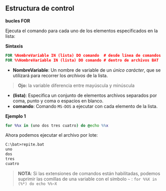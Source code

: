 ## Estructura de control

**bucles FOR**

Ejecuta el comando para cada uno de los elementos especificados en la lista:  

**Sintaxis**

```bat
FOR %NombreVariable IN (lista) DO comando  # desde línea de comandos
FOR %%NombreVariable IN (lista) DO comando # dentro de archivos BAT
```

- **NombreVariable**: Un nombre de variable de un *único carácter*, que se utilizará para recorrer los *archivos* de la lista.
> **Ojo:** la variable diferencia entre mayúscula y minúscula
- **(lista)**: Especifica un conjunto de elementos archivos separados por coma, punto y coma o espacios en blanco.
- **comando**: Comando `MS-DOS` a ejecutar con cada elemento de la lista.


**Ejemplo 1**

```bat
for %%x in (uno dos tres cuatro) do @echo %%x
```

Ahora podemos ejecutar el archivo por lote:

```txt
C:\bat>repite.bat
uno
dos
tres
cuatro
```

>**NOTA**: Si las extensiones de comandos están habilitadas, podemos suprimir las comillas de una variable con el símbolo `~` : `for %%X in (%*) do echo %%~X`